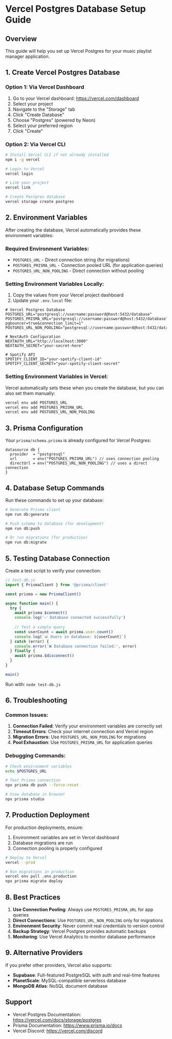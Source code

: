 # Vercel Postgres Database Setup Guide

## Overview
This guide will help you set up Vercel Postgres for your music playlist manager application.

## 1. Create Vercel Postgres Database

### Option 1: Via Vercel Dashboard
1. Go to your Vercel dashboard: https://vercel.com/dashboard
2. Select your project
3. Navigate to the "Storage" tab
4. Click "Create Database"
5. Choose "Postgres" (powered by Neon)
6. Select your preferred region
7. Click "Create"

### Option 2: Via Vercel CLI
```bash
# Install Vercel CLI if not already installed
npm i -g vercel

# Login to Vercel
vercel login

# Link your project
vercel link

# Create Postgres database
vercel storage create postgres
```

## 2. Environment Variables

After creating the database, Vercel automatically provides these environment variables:

### Required Environment Variables:
- `POSTGRES_URL` - Direct connection string (for migrations)
- `POSTGRES_PRISMA_URL` - Connection pooled URL (for application queries)
- `POSTGRES_URL_NON_POOLING` - Direct connection without pooling

### Setting Environment Variables Locally:
1. Copy the values from your Vercel project dashboard
2. Update your `.env.local` file:

```env
# Vercel Postgres Database
POSTGRES_URL="postgresql://username:password@host:5432/database"
POSTGRES_PRISMA_URL="postgresql://username:password@host:5432/database?pgbouncer=true&connection_limit=1"
POSTGRES_URL_NON_POOLING="postgresql://username:password@host:5432/database"

# NextAuth Configuration
NEXTAUTH_URL="http://localhost:3000"
NEXTAUTH_SECRET="your-secret-here"

# Spotify API
SPOTIFY_CLIENT_ID="your-spotify-client-id"
SPOTIFY_CLIENT_SECRET="your-spotify-client-secret"
```

### Setting Environment Variables in Vercel:
Vercel automatically sets these when you create the database, but you can also set them manually:

```bash
vercel env add POSTGRES_URL
vercel env add POSTGRES_PRISMA_URL
vercel env add POSTGRES_URL_NON_POOLING
```

## 3. Prisma Configuration

Your `prisma/schema.prisma` is already configured for Vercel Postgres:

```prisma
datasource db {
  provider  = "postgresql"
  url       = env("POSTGRES_PRISMA_URL") // uses connection pooling
  directUrl = env("POSTGRES_URL_NON_POOLING") // uses a direct connection
}
```

## 4. Database Setup Commands

Run these commands to set up your database:

```bash
# Generate Prisma client
npm run db:generate

# Push schema to database (for development)
npm run db:push

# Or run migrations (for production)
npm run db:migrate
```

## 5. Testing Database Connection

Create a test script to verify your connection:

```javascript
// test-db.js
import { PrismaClient } from '@prisma/client'

const prisma = new PrismaClient()

async function main() {
  try {
    await prisma.$connect()
    console.log('✅ Database connected successfully')
    
    // Test a simple query
    const userCount = await prisma.user.count()
    console.log(`📊 Users in database: ${userCount}`)
  } catch (error) {
    console.error('❌ Database connection failed:', error)
  } finally {
    await prisma.$disconnect()
  }
}

main()
```

Run with: `node test-db.js`

## 6. Troubleshooting

### Common Issues:

1. **Connection Failed**: Verify your environment variables are correctly set
2. **Timeout Errors**: Check your internet connection and Vercel region
3. **Migration Errors**: Use `POSTGRES_URL_NON_POOLING` for migrations
4. **Pool Exhaustion**: Use `POSTGRES_PRISMA_URL` for application queries

### Debugging Commands:

```bash
# Check environment variables
echo $POSTGRES_URL

# Test Prisma connection
npx prisma db push --force-reset

# View database in browser
npx prisma studio
```

## 7. Production Deployment

For production deployments, ensure:

1. Environment variables are set in Vercel dashboard
2. Database migrations are run
3. Connection pooling is properly configured

```bash
# Deploy to Vercel
vercel --prod

# Run migrations in production
vercel env pull .env.production
npx prisma migrate deploy
```

## 8. Best Practices

1. **Use Connection Pooling**: Always use `POSTGRES_PRISMA_URL` for app queries
2. **Direct Connections**: Use `POSTGRES_URL_NON_POOLING` only for migrations
3. **Environment Security**: Never commit real credentials to version control
4. **Backup Strategy**: Vercel Postgres provides automatic backups
5. **Monitoring**: Use Vercel Analytics to monitor database performance

## 9. Alternative Providers

If you prefer other providers, Vercel also supports:
- **Supabase**: Full-featured PostgreSQL with auth and real-time features
- **PlanetScale**: MySQL-compatible serverless database
- **MongoDB Atlas**: NoSQL document database

## Support

- Vercel Postgres Documentation: https://vercel.com/docs/storage/postgres
- Prisma Documentation: https://www.prisma.io/docs
- Vercel Discord: https://vercel.com/discord